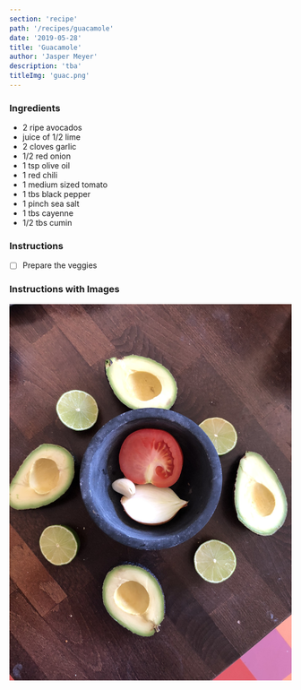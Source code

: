 ```yaml
---
section: 'recipe'
path: '/recipes/guacamole'
date: '2019-05-28'
title: 'Guacamole'
author: 'Jasper Meyer'
description: 'tba'
titleImg: 'guac.png'
---
```


### Ingredients

- 2 ripe avocados
- juice of 1/2 lime
- 2 cloves garlic
- 1/2 red onion
- 1 tsp olive oil
- 1 red chili
- 1 medium sized tomato
- 1 tbs black pepper
- 1 pinch sea salt
- 1 tbs cayenne
- 1/2 tbs cumin

### Instructions

- [ ] Prepare the veggies

### Instructions with Images

![Prepare the veggies](images/1.JPEG 'Prepare the veggies')

